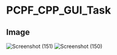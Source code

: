 # PCPF_CPP_GUI_Task
## Image
![Screenshot (151)](https://user-images.githubusercontent.com/80933048/137520974-6dd671f4-3599-449b-a31c-adcf437fbbd4.png)
![Screenshot (150)](https://user-images.githubusercontent.com/80933048/137520978-b1e4a2ae-3d26-42df-b088-1fefef0ffc01.png)
